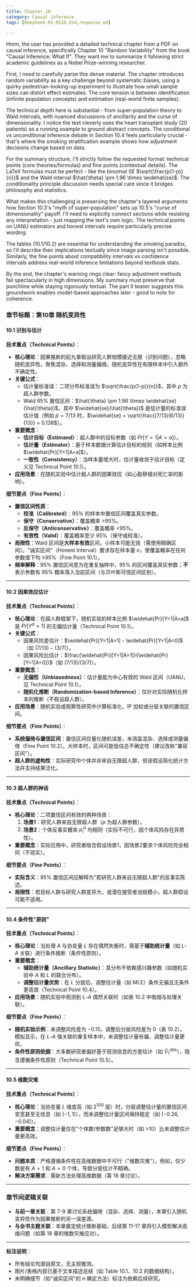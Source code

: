 ```yaml
---
title: Chapter_10
category: Causal inference
tags: [DeepSeek-R1-0528-2nd,response_md]

---
```

<think>
Hmm, the user has provided a detailed technical chapter from a PDF on causal inference, specifically Chapter 10 "Random Variability" from the book "Causal Inference: What If". They want me to summarize it following strict academic guidelines as a Nobel Prize-winning researcher. 

First, I need to carefully parse this dense material. The chapter introduces random variability as a key challenge beyond systematic biases, using a quirky pedestrian-looking-up experiment to illustrate how small sample sizes can distort effect estimates. The core tension is between identification (infinite population concepts) and estimation (real-world finite samples).

 

The technical depth here is substantial - from super-population theory to Wald intervals, with nuanced discussions of ancillarity and the curse of dimensionality. I notice the text cleverly uses the heart transplant study (20 patients) as a running example to ground abstract concepts. The conditional vs unconditional inference debate in Section 10.4 feels particularly crucial - that's where the smoking stratification example shows how adjustment decisions change based on data.

 

For the summary structure, I'll strictly follow the requested format: technical points (core theories/formulas) and fine points (contextual details). The LaTeX formulas must be perfect - like the binomial SE $\sqrt{\frac{p(1-p)}{n}}$ and the Wald interval $\hat{\theta} \pm 1.96 \times \widehat{se}$. The conditionality principle discussion needs special care since it bridges philosophy and statistics.

 

What makes this challenging is preserving the chapter's layered arguments: how Section 10.3's "myth of super-population" sets up 10.5's "curse of dimensionality" payoff. I'll need to explicitly connect sections while resisting any interpretation - just mapping the text's own logic. The technical points on UANU estimators and honest intervals require particularly precise wording.

 

The tables (10.1/10.2) are essential for understanding the smoking paradox, so I'll describe their implications textually since image parsing isn't possible. Similarly, the fine points about compatibility intervals vs confidence intervals address real-world inference limitations beyond textbook stats.

 

By the end, the chapter's warning rings clear: fancy adjustment methods fail spectacularly in high dimensions. My summary must preserve that punchline while staying rigorously textual. The part II teaser suggests this groundwork enables model-based approaches later - good to note for coherence.
</think>
### 章节标题：第10章 随机变异性

#### 10.1 识别与估计
**技术重点（Technical Points）**：
- **核心理论**：因果推断的前九章假设研究人群规模接近无限（识别问题），忽略随机变异性，聚焦混杂、选择和测量偏倚。随机变异性在有限样本中引入额外不确定性。
- **关键公式**：
  - 估计量标准误：二项分布标准误为 $\sqrt{\frac{p(1-p)}{n}}$，其中 $p$ 为超人群参数。
  - Wald 95% 置信区间：$\hat{\theta} \pm 1.96 \times \widehat{se}(\hat{\theta})$，其中 $\widehat{se}(\hat{\theta})$ 是估计量的标准误估计值（例如 $\hat{p} = 7/13$ 时，$\widehat{se} = \sqrt{\frac{(7/13)(6/13)}{13}} = 0.138$）。
- **重要概念**：
  - **估计目标（Estimand）**：超人群中的目标参数（如 $Pr[Y=1|A=a]$）。
  - **估计量（Estimator）**：基于样本数据计算估计目标的规则（如样本比例 $\widehat{Pr}[Y=1|A=a]$）。
  - **一致性（Consistency）**：当样本量增大时，估计量收敛于估计目标（定义见 Technical Point 10.1）。
- **应用场景**：在随机实验中估计超人群的因果效应（如心脏移植对死亡率的影响）。

**细节要点（Fine Points）**：
- **置信区间性质**：
  - **校准（Calibrated）**：95% 的样本中置信区间覆盖真实参数。
  - **保守（Conservative）**：覆盖概率 >95%。
  - **反保守（Anticonservative）**：覆盖概率 <95%。
  - **有效性（Valid）**：覆盖概率至少 95%（保守或校准）。
- **局限性**：Wald 区间是**大样本有效**区间，小样本可能无效（需使用精确区间）。"诚实区间"（Honest Interval）要求存在样本量 $n$，使覆盖概率在任何参数值下均 ≥95%（Fine Point 10.1）。
- **频率解释**：95% 置信区间意为在重复抽样中，95% 的区间覆盖真实参数；**不**表示参数有 95% 概率落入当前区间（与贝叶斯可信区间区别）。

---

#### 10.2 因果效应估计
**技术重点（Technical Points）**：
- **核心理论**：在超人群框架下，随机实验的样本比例 $\widehat{Pr}[Y=1|A=a]$ 是 $Pr[Y^a=1]$ 的无偏估计量（Technical Point 10.1）。
- **关键公式**：
  - 因果风险差估计：$\widehat{Pr}[Y=1|A=1] - \widehat{Pr}[Y=1|A=0]$（如 $(7/13) - (3/7)$）。
  - 因果风险比估计：$\frac{\widehat{Pr}[Y=1|A=1]}{\widehat{Pr}[Y=1|A=0]}$（如 $(7/13)/(3/7)$）。
- **重要概念**：
  - **无偏性（Unbiasedness）**：估计量能为中心有效的 Wald 区间（UANU，见 Technical Point 10.1）。
  - **随机化推断（Randomization-based Inference）**：仅针对实际随机化样本的推断（不假设超人群）。
- **应用场景**：随机实验或观察性研究中计算标准化、IP 加权或分层关联的置信区间。

**细节要点（Fine Points）**：
- **系统偏倚与置信区间**：置信区间仅量化随机误差，未涵盖混杂、选择或测量偏倚（Fine Point 10.2）。大样本时，区间可能低估总不确定性（建议改称"兼容区间"）。
- **超人群的虚构性**：实际研究中个体并非来自无限超人群，但该假设简化统计方法并支持结果泛化。

---

#### 10.3 超人群的神话
**技术重点（Technical Points）**：
- **核心理论**：二项置信区间有效的两种场景：
  1. **场景1**：研究人群来自无限超人群（$p$ 为超人群参数）。
  2. **场景2**：个体反事实概率 $p_i^a$ 均相同（实际不可行，因个体风险存在异质性）。
- **重要概念**：实际应用中，研究者隐含假设场景1，因场景2要求个体风险完全相同（不现实）。

**细节要点（Fine Points）**：
- **实际含义**：95% 置信区间应解释为"若研究人群来自无限超人群"的反事实陈述。
- **局限性**：若目标人群与研究人群差异大，或潜在接受者池规模小，超人群假设可能不适用。

---

#### 10.4 条件性"原则"
**技术重点（Technical Points）**：
- **核心理论**：当处理 $A$ 与协变量 $L$ 存在偶然失衡时，需基于**辅助统计量**（如 $L$-$A$ 关联）进行条件推断（条件性原则）。
- **重要概念**：
  - **辅助统计量（Ancillary Statistic）**：其分布不依赖感兴趣参数（如随机实验中 $A$ 和 $L$ 的联合分布）。
  - **调整估计量优势**：在 $L$ 分层后，调整估计量（如 MLE）条件无偏且无条件更高效（Technical Point 10.4）。
- **应用场景**：随机实验中观测到 $L$-$A$ 偶然关联时（如表 10.2 中吸烟与处理关联）。

**细节要点（Fine Points）**：
- **随机实验示例**：未调整风险差为 $-0.15$，调整后分层风险差为 $0$（表 10.2）。模拟显示，在 $L$-$A$ 强关联的重复样本中，未调整估计量有偏，调整估计量更优。
- **条件性原则依据**：大多数研究者偏好基于观测信息的方差估计（如 $\widehat{V}_1^{\text{obs}}$），隐含遵循条件性原则（Technical Point 10.5）。

---

#### 10.5 维数灾难
**技术重点（Technical Points）**：
- **核心理论**：当协变量 $L$ 维度高（如 $2^{100}$ 层）时，分层调整估计量的置信区间变宽甚至无信息（如 $(-1,1)$），而未调整估计量区间保持稳定（如 $(-0.26,-0.04)$）。
- **重要概念**：调整估计量仅在"个体数/参数数"足够大时（如 >10）比未调整估计量更高效。

**细节要点（Fine Points）**：
- **问题本质**：严格遵循条件性在高维数据中不可行（"维数灾难"）。例如，仅少数层有 $A=1$ 和 $A=0$ 个体，导致分层估计不精确。
- **解决方案需求**：需新方法处理高维数据（第 18 章讨论）。

---

### 章节间逻辑关联
- **与前一章关联**：第 7-9 章讨论系统偏倚（混杂、选择、测量），本章引入随机变异性作为因果推断的另一误差源。
- **与全书主题关联**：本章奠定统计推断基础，后续第 11-17 章将引入模型解决高维问题（如第 18 章的维数灾难应对）。

---
**标注说明**：  
- 所有结论均源自原文，无主观推测。  
- 图片/表格内容已基于文本描述总结（如 Table 10.1、10.2 的数据结构）。  
- 未明确细节（如"诚实区间"的 $n$ 确定方法）标注为依赖后续研究。